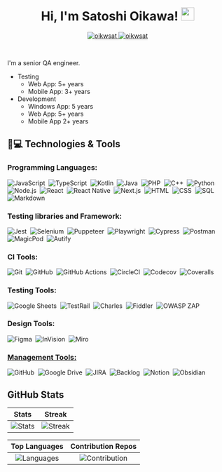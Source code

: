 <h1 align="center">
Hi, I'm Satoshi Oikawa!
	<a href="https://github.com/oikwsat" target="_self">
		<img src="https://media.giphy.com/media/hvRJCLFzcasrR4ia7z/giphy.gif" width="30">
	</a>
</h1>
<p align="center">
	<a href="https://github.com/oikwsat">
		<img src="https://komarev.com/ghpvc/?username=oikwsat&label=Profile%20views&color=0e75b6&style=flat" alt="oikwsat" />
	</a>
	<a href="https://github.com/Bouaskaoun">
		<img src="https://img.shields.io/github/followers/oikwsat?label=Followers" alt="oikwsat" />
	</a>
</p>
<br/>

I'm a senior QA engineer.

- Testing
  - Web App: 5+ years
  - Mobile App: 3+ years
- Development
  - Windows App: 5 years
  - Web App: 5+ years
  - Mobile App 2+ years

<!--
**oikwsat/oikwsat** is a ✨ _special_ ✨ repository because its `README.md` (this file) appears on your GitHub profile.

Here are some ideas to get you started:

- 🔭 I’m currently working on ...
- 🌱 I’m currently learning ...
- 👯 I’m looking to collaborate on ...
- 🤔 I’m looking for help with ...
- 💬 Ask me about ...
- 📫 How to reach me: ...
- 😄 Pronouns: ...
- ⚡ Fun fact: ...
-->

## 🚀💻 Technologies & Tools

### Programming Languages:

![JavaScript](https://img.shields.io/badge/-JavaScript-05122A?style=flat&logo=javascript)&nbsp;
![TypeScript](https://img.shields.io/badge/-TypeScript-05122A?style=flat&logo=Typescript)&nbsp;
![Kotlin](https://img.shields.io/badge/-Kotlin-05122A?style=flat&logo=kotlin)&nbsp;
![Java](https://img.shields.io/badge/-Java-05122A?style=flat&logo=Java&logoColor=FFA518)&nbsp;
![PHP](https://img.shields.io/badge/-PHP-05122A?style=flat&logo=PHP)&nbsp;
![C++](https://img.shields.io/badge/-C++-05122A?style=flat&logo=C%2B%2B)&nbsp;
![Python](https://img.shields.io/badge/-Python-05122A?style=flat&logo=python)&nbsp;
![Node.js](https://img.shields.io/badge/-Node.js-05122A?style=flat&logo=node.js)&nbsp;
![React](https://img.shields.io/badge/-React-05122A?style=flat&logo=react)&nbsp;
![React Native](https://img.shields.io/badge/-React%20Native-05122A?style=flat&logo=reactnative)&nbsp;
![Next.js](https://img.shields.io/badge/-Next.js-05122A?style=flat&logo=Next.js)&nbsp;
![HTML](https://img.shields.io/badge/-HTML-05122A?style=flat&logo=HTML5)&nbsp;
![CSS](https://img.shields.io/badge/-CSS-05122A?style=flat&logo=CSS3&logoColor=1572B6)&nbsp;
![SQL](https://img.shields.io/badge/-SQL-05122A?style=flat&logo=SQL)&nbsp;
![Markdown](https://img.shields.io/badge/-Markdown-05122A?style=flat&logo=markdown)&nbsp;

### Testing libraries and Framework:

![Jest](https://img.shields.io/badge/-Jest-05122A?style=flat&logo=Jest)&nbsp;
![Selenium](https://img.shields.io/badge/-Selenium-05122A?style=flat&logo=Selenium)&nbsp;
![Puppeteer](https://img.shields.io/badge/-Puppeteer-05122A?style=flat&logo=Puppeteer)&nbsp;
![Playwright](https://img.shields.io/badge/-Playwright-05122A?style=flat&logo=Playwright)&nbsp;
![Cypress](https://img.shields.io/badge/-Cypress-05122A?style=flat&logo=Cypress)&nbsp;
![Postman](https://img.shields.io/badge/-Postman-05122A?style=flat&logo=postman)&nbsp;
![MagicPod](https://img.shields.io/badge/-MagicPod-05122A?style=flat&logo=magicpod)&nbsp;
![Autify](https://img.shields.io/badge/-Autify-05122A?style=flat&logo=autify)&nbsp;

### CI Tools:

![Git](https://img.shields.io/badge/-Git-05122A?style=flat&logo=git)&nbsp;
![GitHub](https://img.shields.io/badge/-GitHub-05122A?style=flat&logo=github)&nbsp;
![GitHub Actions](https://img.shields.io/badge/-GitHub%20Actions-05122A?style=flat&logo=githubactions)&nbsp;
![CircleCI](https://img.shields.io/badge/-CircleCI-05122A?style=flat&logo=CircleCI)&nbsp;
![Codecov](https://img.shields.io/badge/-Codecov-05122A?style=flat&logo=Codecov)&nbsp;
![Coveralls](https://img.shields.io/badge/-Coveralls-05122A?style=flat&logo=Coveralls)&nbsp;

### Testing Tools:

![Google Sheets](https://img.shields.io/badge/-Google%20Sheets-05122A?style=flat&logo=googlesheets)&nbsp;
![TestRail](https://img.shields.io/badge/-TestRail-05122A?style=flat&logo=testrail)&nbsp;
![Charles](https://img.shields.io/badge/-Charles-05122A?style=flat&logo=charles)&nbsp;
![Fiddler](https://img.shields.io/badge/-Fiddler-05122A?style=flat&logo=fiddler)&nbsp;
![OWASP ZAP](https://img.shields.io/badge/-OWASP%20ZAP-05122A?style=flat&logo=owaspzap)&nbsp;

### Design Tools:

![Figma](https://img.shields.io/badge/-Figma-05122A?style=flat&logo=Figma)&nbsp;
![InVision](https://img.shields.io/badge/-InVision-05122A?style=flat&logo=InVision)&nbsp;
![Miro](https://img.shields.io/badge/-Miro-05122A?style=flat&logo=Miro)&nbsp;

### <u> Management Tools: </u>

![GitHub](https://img.shields.io/badge/-GitHub-05122A?style=flat&logo=github)&nbsp;
![Google Drive](https://img.shields.io/badge/-Google%20Drive-05122A?style=flat&logo=googledrive)&nbsp;
![JIRA](https://img.shields.io/badge/-JIRA-05122A?style=flat&logo=jira)&nbsp;
![Backlog](https://img.shields.io/badge/-Backlog-05122A?style=flat&logo=Backlog)&nbsp;
![Notion](https://img.shields.io/badge/-Notion-05122A?style=flat&logo=Notion)&nbsp;
![Obsidian](https://img.shields.io/badge/-Obsidian-05122A?style=flat&logo=Obsidian)&nbsp;

## GitHub Stats

|                                                    Stats                                                                  |                                         Streak                                                   |
|:-------------------------------------------------------------------------------------------------------------------------:|:------------------------------------------------------------------------------------------------:|
| ![Stats](https://github-readme-stats.vercel.app/api?username=oikwsat&count_private=true&show_icons=true&theme=tokyonight) | ![Streak](https://github-readme-streak-stats.herokuapp.com/?user=oikwsat&theme=tokyonight)       | 

|                                                    Top Languages                                                        |                                           Contribution Repos                                       |
|:-------------------------------------------------------------------------------------------------------------------------:|:------------------------------------------------------------------------------------------------:|
| ![Languages](https://github-readme-stats.vercel.app/api/top-langs/?username=oikwsat&hide=html,asp,css&theme=tokyonight) | ![Contribution](https://github-contributor-stats.vercel.app/api?username=oikwsat&theme=tokyonight) |
